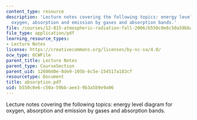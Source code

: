 ```yaml
---
content_type: resource
description: 'Lecture notes covering the following topics: energy level diagram for
  oxygen, absorption and emission by gases and absorption bands.'
file: /courses/12-815-atmospheric-radiation-fall-2006/b550c0e6c50a59bbaee39b3a5b9e9a06_absorption.pdf
file_type: application/pdf
learning_resource_types:
- Lecture Notes
license: https://creativecommons.org/licenses/by-nc-sa/4.0/
ocw_type: OCWFile
parent_title: Lecture Notes
parent_type: CourseSection
parent_uid: 12600d0e-8de9-105b-6c5e-154517a183cf
resourcetype: Document
title: absorption.pdf
uid: b550c0e6-c50a-59bb-aee3-9b3a5b9e9a06
---
```

Lecture notes covering the following topics: energy level diagram for oxygen, absorption and emission by gases and absorption bands.